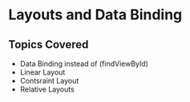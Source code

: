 # Layouts and Data Binding

## Topics Covered
* Data Binding instead of (findViewById)
* Linear Layout
* Contsraint Layout
*  Relative Layouts

